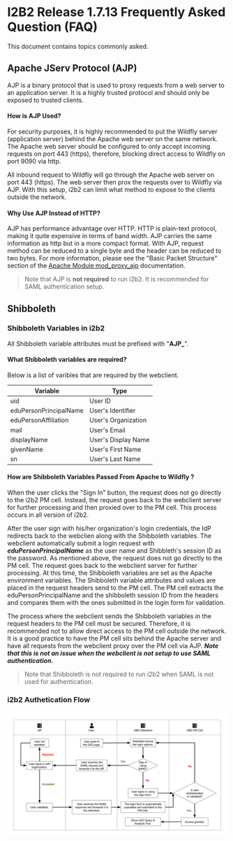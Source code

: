 # I2B2 Release 1.7.13 Frequently Asked Question (FAQ)

This document contains topics commonly asked.

## Apache JServ Protocol (AJP)

AJP is a binary protocol that is used to proxy requests from a web server to an application server.  It is a highly trusted protocol and should only be exposed to trusted clients.

#### How is AJP Used?

For security purposes, it is highly recommended to put the Wildfly server (application server) behind the Apache web server on the same network.  The Apache web server should be configured to only accept incoming requests on port 443 (https), therefore, blocking direct access to Wildfly on port 9090 via http.

All inbound request to Wildfly will go through the Apache web server on port 443 (https).  The web server then prox the requests over to Wildfly via AJP.  With this setup, i2b2 can limit what method to expose to the clients outside the network.

#### Why Use AJP Instead of HTTP?

AJP has performance advantage over HTTP.  HTTP is plain-text protocol, making it quite expensive in terms of band width.  AJP carries the same information as http but in a more compact format.  With AJP, request method can be reduced to a single byte and the header can be reduced to two bytes.  For more information, please see the "Basic Packet Structure" section of the [Apache Module mod_proxy_ajp](https://httpd.apache.org/docs/2.4/mod/mod_proxy_ajp.html) documentation.

> Note that AJP is **not required** to run i2b2.  It is recommended for SAML authentication setup.

## Shibboleth

### Shibboleth Variables in i2b2

All Shibboleth variable attributes must be prefixed with "**AJP_**".

#### What Shibboleth variables are required?

Below is a list of varibles that are required by the webclient.

| Variable               | Type                |
|------------------------|---------------------|
| uid                    | User ID             |
| eduPersonPrincipalName | User's Identifier   |
| eduPersonAffiliation   | User's Organization |
| mail                   | User's Email        |
| displayName            | User's Display Name |
| givenName              | User's First Name   |
| sn                     | User's Last Name    |

#### How are Shibboleth Variables Passed From Apache to Wildfly ?

When the user clicks the "Sign In" button, the request does not go directly to the i2b2 PM cell.  Instead, the request goes back to the webclient server for further processing and then proxied over to the PM cell.  This process occurs in all version of i2b2.

After the user sign with his/her organization's login credentials, the IdP redirects back to the webclien along with the Shibboleth variables.  The webclient automatically submit a login request with ***eduPersonPrincipalName*** as the user name and Shibbleth's session ID as the password.  As mentioned above, the request does not go directly to the PM cell.  The request goes back to the webclient server for further processing.  At this time, the Shibboleth variables are set as the Apache environment variables.  The Shibboleth variable attributes and values are placed in the request headers send to the PM cell.  The PM cell extracts the eduPersonPrincipalName and the shibboleth session ID from the headers and compares them with the ones submitted in the login form for validation.

The process where the webclient sends the Shibboleth variables in the request headers to the PM cell must be secured.  Therefore, it is recommended not to allow direct access to the PM cell outside the network.  It is a good practice to have the PM cell sits behind the Apache server and have all requests from the webclient proxy over the PM cell via AJP. ***Note that this is not an issue when the webclient is not setup to use SAML authentication.***

> Note that Shibboleth is not required to run i2b2 when SAML is not used for authentication.

### i2b2 Authetication Flow
![Authentication Flow](./../../img/saml_auth_flow.svg)


